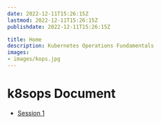 ```yaml
---
date: 2022-12-11T15:26:15Z
lastmod: 2022-12-11T15:26:15Z
publishdate: 2022-12-11T15:26:15Z

title: Home
description: Kubernetes Operations Fundamentals
images:
- images/kops.jpg
---
```


# k8sops Document
* [Session 1](https://k8sops.ir/session1/)

